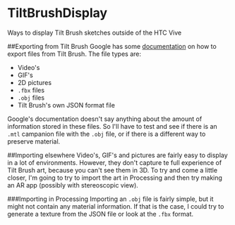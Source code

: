 # TiltBrushDisplay
Ways to display Tilt Brush sketches outside of the HTC Vive

##Exporting from Tilt Brush
Google has some [documentation](https://support.google.com/tiltbrush/answer/6389651?hl=en&ref_topic=7074683) on how to export files from Tilt Brush. The file types are:
 * Video's
 * GIF's
 * 2D pictures
 * `.fbx` files
 * `.obj` files
 * Tilt Brush's own JSON format file

Google's documentation doesn't say anything about the amount of information stored in these files. So I'll have to test and see if there is an `.mtl` campanion file with the `.obj` file, or if there is a different way to preserve material.

##Importing elsewhere
Video's, GIF's and pictures are fairly easy to display in a lot of environments. However, they don't capture te full experience of Tilt Brush art, because you can't see them in 3D. To try and come a little closer, I'm going to try to import the art in Processing and then try making an AR app (possibly with stereoscopic view). 

###Importing in Processing
Importing an `.obj` file is fairly simple, but it might not contain any material information. If that is the case, I could try to generate a texture from the JSON file or look at the `.fbx` format.
